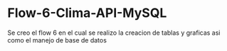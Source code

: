 # Flow-6-Clima-API-MySQL
Se creo el flow 6 en el cual se realizo la creacion de tablas y graficas asi como el manejo de base de datos
